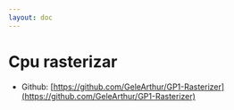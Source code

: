 ```yaml
---
layout: doc
---
```


# Cpu rasterizar
- Github: [https://github.com/GeleArthur/GP1-Rasterizer](https://github.com/GeleArthur/GP1-Rasterizer)

